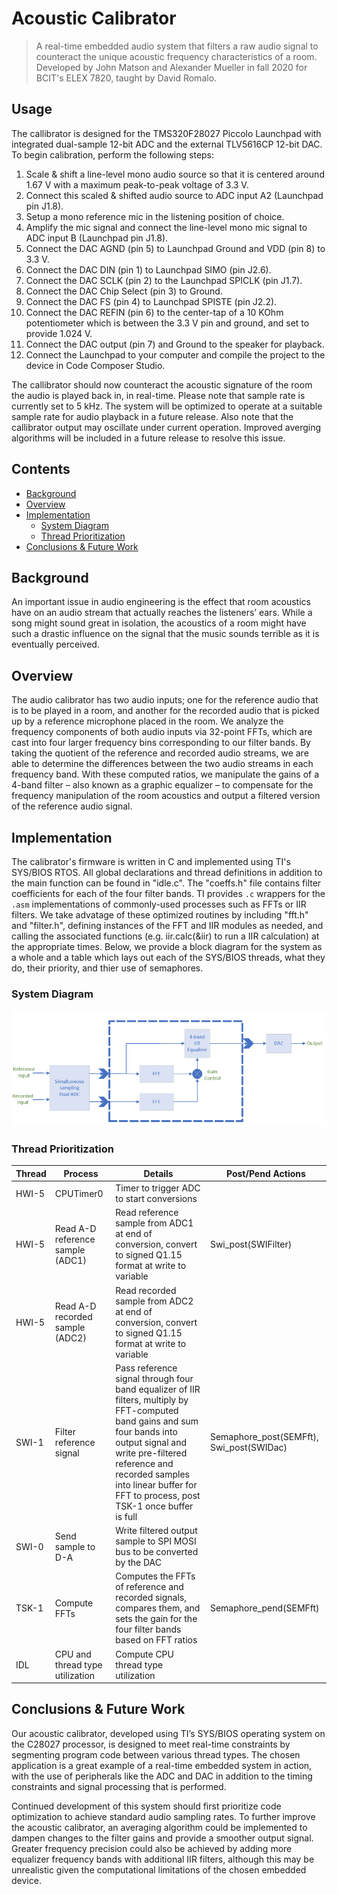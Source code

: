 # Acoustic Calibrator
>A real-time embedded audio system that filters a raw audio signal to counteract the unique acoustic frequency characteristics of a room. Developed by John Matson and Alexander Mueller in fall 2020 for BCIT's ELEX 7820, taught by David Romalo.

## Usage
The callibrator is designed for the TMS320F28027 Piccolo Launchpad with integrated dual-sample 12-bit ADC and the external TLV5616CP 12-bit DAC. To begin calibration, perform the following steps:
1. Scale & shift a line-level mono audio source so that it is centered around 1.67 V with a maximum peak-to-peak voltage of 3.3 V.
2. Connect this scaled & shifted audio source to ADC input A2 (Launchpad pin J1.8).
3. Setup a mono reference mic in the listening position of choice.
4. Amplify the mic signal and connect the line-level mono mic signal to ADC input B (Launchpad pin J1.8).
5. Connect the DAC AGND (pin 5) to Launchpad Ground and VDD (pin 8) to 3.3 V.
6. Connect the DAC DIN (pin 1) to Launchpad SIMO (pin J2.6).
7. Connect the DAC SCLK (pin 2) to the Launchpad SPICLK (pin J1.7).
8. Connect the DAC Chip Select (pin 3) to Ground.
9. Connect the DAC FS (pin 4) to Launchpad SPISTE (pin J2.2).
10. Connect the DAC REFIN (pin 6) to the center-tap of a 10 KOhm potentiometer which is between the 3.3 V pin and ground, and set to provide 1.024 V.
11. Connect the DAC output (pin 7) and Ground to the speaker for playback.
12. Connect the Launchpad to your computer and compile the project to the device in Code Composer Studio.

The callibrator should now counteract the acoustic signature of the room the audio is played back in, in real-time. Please note that sample rate is currently set to 5 kHz. The system will be optimized to operate at a suitable sample rate for audio playback in a future release. Also note that the callibrator output may oscillate under current operation. Improved averging algorithms will be included in a future release to resolve this issue.

## Contents
* [Background](#background)
* [Overview](#overview)
* [Implementation](#implementation)
    * [System Diagram](#system-diagram)
    * [Thread Prioritization](#thread-prioritization)
* [Conclusions & Future Work](#conclusions--future-work)

## Background
An important issue in audio engineering is the effect that room acoustics have on an audio stream that actually reaches the listeners’ ears. While a song might sound great in isolation, the acoustics of a room might have such a drastic influence on the signal that the music sounds terrible as it is eventually perceived.

## Overview
The audio calibrator has two audio inputs; one for the reference audio that is to be played in a room, and another for the recorded audio that is picked up by a reference microphone placed in the room. We analyze the frequency components of both audio inputs via 32-point FFTs, which are cast into four larger frequency bins corresponding to our filter bands. By taking the quotient of the reference and recorded audio streams, we are able to determine the differences between the two audio streams in each frequency band. With these computed ratios, we manipulate the gains of a 4-band filter – also known as a graphic equalizer – to compensate for the frequency manipulation of the room acoustics and output a filtered version of the reference audio signal.

## Implementation
The calibrator's firmware is written in C and implemented using TI's SYS/BIOS RTOS. All global declarations and thread definitions in addition to the main function can be found in "idle.c". The "coeffs.h" file contains filter coefficients for each of the four filter bands. TI provides `.c` wrappers for the `.asm` implementations of commonly-used processes such as FFTs or IIR filters. We take advatage of these optimized routines by including "fft.h" and "filter.h", defining instances of the FFT and IIR modules as needed, and calling the associated functions (e.g. iir.calc(&iir) to run a IIR calculation) at the appropriate times. Below, we provide a block diagram for the system as a whole and a table which lays out each of the SYS/BIOS threads, what they do, their priority, and thier use of semaphores.

### System Diagram
![](readme-assets/block-diagram.png)

### Thread Prioritization
Thread | Process | Details | Post/Pend Actions
------ | ------- | ------- | -----------------
HWI-5 | CPUTimer0 | Timer to trigger ADC to start conversions |
HWI-5 | Read A-D reference sample (ADC1) | Read reference sample from ADC1 at end of conversion, convert to signed Q1.15 format at write to variable | Swi_post(SWIFilter)
HWI-5 | Read A-D recorded sample (ADC2) | Read recorded sample from ADC2 at end of conversion, convert to signed Q1.15 format at write to variable |
SWI-1 | Filter reference signal | Pass reference signal through four band equalizer of IIR filters, multiply by FFT-computed band gains and sum four bands into output signal and write pre-filtered reference and recorded samples into linear buffer for FFT to process, post TSK-1 once buffer is full | Semaphore_post(SEMFft), Swi_post(SWIDac)
SWI-0 | Send sample to D-A | Write filtered output sample to SPI MOSI bus to be converted by the DAC |
TSK-1 | Compute FFTs | Computes the FFTs of reference and recorded signals, compares them, and sets the gain for the four filter bands based on FFT ratios | Semaphore_pend(SEMFft)
IDL | CPU and thread type utilization | Compute CPU thread type utilization |

## Conclusions & Future Work
Our acoustic calibrator, developed using TI’s SYS/BIOS operating system on the C28027 processor, is designed to meet real-time constraints by segmenting program code between various thread types. The chosen application is a great example of a real-time embedded system in action, with the use of peripherals like the ADC and DAC in addition to the timing constraints and signal processing that is performed.

Continued development of this system should first prioritize code optimization to achieve standard audio sampling rates. To further improve the acoustic calibrator, an averaging algorithm could be implemented to dampen changes to the filter gains and provide a smoother output signal. Greater frequency precision could also be achieved by adding more equalizer frequency bands with additional IIR filters, although this may be unrealistic given the computational limitations of the chosen embedded device.
